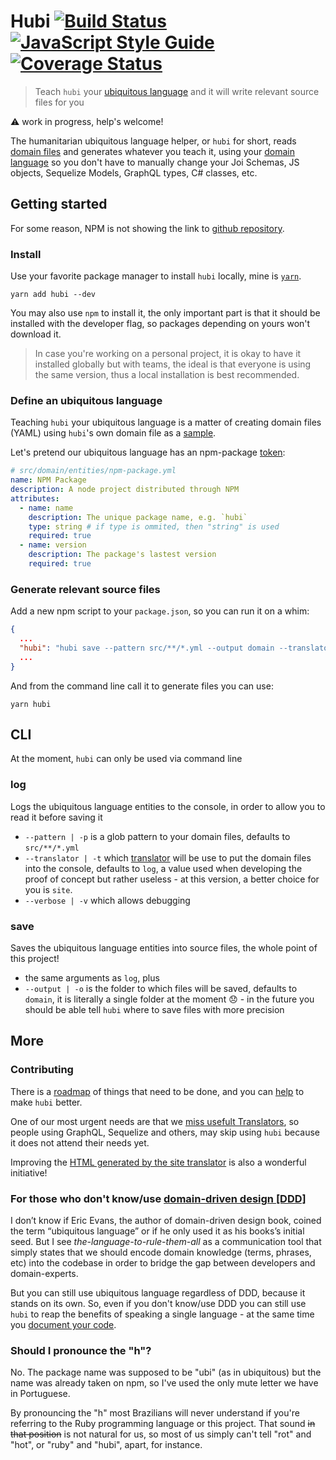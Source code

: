 # Hubi [![Build Status](https://travis-ci.org/mvcds/hubi.svg?branch=master)](https://travis-ci.org/mvcds/hubi) [![JavaScript Style Guide](https://img.shields.io/badge/code_style-standard-brightgreen.svg)](https://standardjs.com) [![Coverage Status](https://coveralls.io/repos/github/mvcds/hubi/badge.svg?branch=master)](https://coveralls.io/github/mvcds/hubi?branch=master)

> Teach `hubi` your [ubiquitous language](https://martinfowler.com/bliki/UbiquitousLanguage.html) and it will write relevant source files for you

:warning: work in progress, help's welcome!

The humanitarian ubiquitous language helper, or `hubi` for short, reads [domain files](https://mvcds.github.io/hubi/#domain-file) and generates whatever you teach it, using your [domain language](https://mvcds.github.io/hubi/#ubiquitous-language) so you don't have to manually change your Joi Schemas, JS objects, Sequelize Models, GraphQL types, C# classes, etc.

## Getting started

For some reason, NPM is not showing the link to [github repository](https://github.com/mvcds/hubi).

### Install

Use your favorite package manager to install `hubi` locally, mine is [`yarn`](https://yarnpkg.com/).

```
yarn add hubi --dev
```

You may also use `npm` to install it, the only important part is that it should be installed with the developer flag, so packages depending on yours won't download it.

> In case you're working on a personal project, it is okay to have it installed globally but with teams, the ideal is that everyone is using the same version, thus a local installation is best recommended.

### Define an ubiquitous language

Teaching `hubi` your ubiquitous language is a matter of creating domain files (YAML) using `hubi`'s own domain file as a [sample](src/Domain/Entities/DomainFile/domain-file.yml).

Let's pretend our ubiquitous language has an npm-package [token](https://mvcds.github.io/hubi/#ubiquitous-token):

```yaml
# src/domain/entities/npm-package.yml
name: NPM Package
description: A node project distributed through NPM
attributes:
  - name: name
    description: The unique package name, e.g. `hubi`
    type: string # if type is ommited, then "string" is used
    required: true
  - name: version
    description: The package's lastest version
    required: true
```

### Generate relevant source files

Add a new npm script to your `package.json`, so you can run it on a whim:

```json
{
  ...
  "hubi": "hubi save --pattern src/**/*.yml --output domain --translator log"
  ...
}
```

And from the command line call it to generate files you can use:

```shell
yarn hubi
```

## CLI

At the moment, `hubi` can only be used via command line

### log

Logs the ubiquitous language entities to the console, in order to allow you to read it before saving it

* `--pattern | -p` is a glob pattern to your domain files, defaults to `src/**/*.yml`
* `--translator | -t` which [translator](https://mvcds.github.io/hubi/#translator) will be use to put the domain files into the console, defaults to `log`, a value used when developing the proof of concept but rather useless - at this version, a better choice for you is `site`.
* `--verbose | -v` which allows debugging

### save

Saves the ubiquitous language entities into source files, the whole point of this project!

* the same arguments as `log`, plus
* `--output | -o` is the folder to which files will be saved, defaults to `domain`, it is literally a single folder at the moment 😞 - in the future you should be able tell `hubi` where to save files with more precision

## More

### Contributing

There is a [roadmap](ROADMAP.md) of things that need to be done, and you can [help](CONTRIBUTING.md) to make `hubi` better.

One of our most urgent needs are that we [miss usefult Translators](ROADMAP.md#translators), so people using GraphQL, Sequelize and others, may skip using `hubi` because it does not attend their needs yet.

Improving the [HTML generated by the site translator](ROADMAP.md#site-translator) is also a wonderful initiative!

### For those who don't know/use [domain-driven design [DDD]](https://airbrake.io/blog/software-design/domain-driven-design)

I don’t know if Eric Evans, the author of domain-driven design book, coined the term “ubiquitous language” or if he only used it as his books’s initial seed. But I see *the-language-to-rule-them-all* as a communication tool that simply states that we should encode domain knowledge (terms, phrases, etc) into the codebase in order to bridge the gap between developers and domain-experts.

But you can still use ubiquitous language regardless of DDD, because it stands on its own. So, even if you don't know/use DDD you can still use `hubi` to reap the benefits of speaking a single language - at the same time you [document your code](https://developers.redhat.com/blog/2017/06/21/documentation-as-code/).

### Should I pronounce the "h"?

No. The package name was supposed to be "ubi" (as in ubiquitous) but the name was already taken on npm, so I've used the only mute letter we have in Portuguese.

By pronouncing the "h" most Brazilians will never understand if you're referring to the Ruby programming language or this project. That sound ~~in that position~~ is not natural for us, so most of us simply can't tell "rot" and "hot", or "ruby" and "hubi", apart, for instance.
